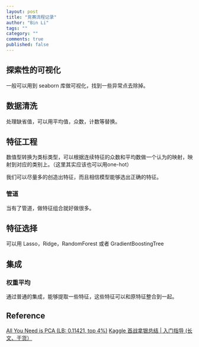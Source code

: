 ```yaml
---
layout: post
title: "竞赛流程记录"
author: "Bin Li"
tags: ""
category: ""
comments: true
published: false
---
```


## 探索性的可视化
一般可以用到 seaborn 库做可视化，找到一些异常点去除掉。

## 数据清洗
处理缺省值，可以用平均值，众数，计数等替换。

## 特征工程
数值型转换为类标类型，可以根据连续特征的众数和平均数做一个认为的映射，映射到对应的类别上。（这里其实应该也可以用one-hot）

我们可以尽量多的创造出特征，而且相信模型能够选出正确的特征。

### 管道
当有了管道，做特征组合就好做很多。

## 特征选择
可以用 Lasso，Ridge，RandomForest 或者 GradientBoostingTree

## 集成
### 权重平均
通过普通的集成，能够提取一些特征，这些特征可以和原特征整合到一起。



## Reference
[All You Need is PCA (LB: 0.11421, top 4%)](https://www.kaggle.com/massquantity/all-you-need-is-pca-lb-0-11421-top-4)
[Kaggle 首战拿银总结 | 入门指导 (长文、干货）](https://zhuanlan.zhihu.com/p/26645088)

